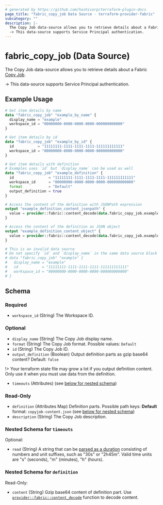 ```yaml
---
# generated by https://github.com/hashicorp/terraform-plugin-docs
page_title: "fabric_copy_job Data Source - terraform-provider-fabric"
subcategory: ""
description: |-
  The Copy Job data-source allows you to retrieve details about a Fabric Copy Job https://learn.microsoft.comfabric/data-factory/what-is-copy-job.
  -> This data-source supports Service Principal authentication.
---
```


# fabric_copy_job (Data Source)

The Copy Job data-source allows you to retrieve details about a Fabric [Copy Job](https://learn.microsoft.comfabric/data-factory/what-is-copy-job).

-> This data-source supports Service Principal authentication.

## Example Usage

```terraform
# Get item details by name
data "fabric_copy_job" "example_by_name" {
  display_name = "example"
  workspace_id = "00000000-0000-0000-0000-000000000000"
}

# Get item details by id
data "fabric_copy_job" "example_by_id" {
  id           = "11111111-1111-1111-1111-111111111111"
  workspace_id = "00000000-0000-0000-0000-000000000000"
}

# Get item details with definition
# Examples uses `id` but `display_name` can be used as well
data "fabric_copy_job" "example_definition" {
  id                = "11111111-1111-1111-1111-111111111111"
  workspace_id      = "00000000-0000-0000-0000-000000000000"
  format            = "Default"
  output_definition = true
}

# Access the content of the definition with JSONPath expression
output "example_definition_content_jsonpath" {
  value = provider::fabric::content_decode(data.fabric_copy_job.example_definition.definition["copyjob-content.json"].content, ".properties")
}

# Access the content of the definition as JSON object
output "example_definition_content_object" {
  value = provider::fabric::content_decode(data.fabric_copy_job.example_definition.definition["copyjob-content.json"].content).properties
}

# This is an invalid data source
# Do not specify `id` and `display_name` in the same data source block
# data "fabric_copy_job" "example" {
#   display_name = "example"
#   id           = "11111111-1111-1111-1111-111111111111"
#   workspace_id = "00000000-0000-0000-0000-000000000000"
# }
```

<!-- schema generated by tfplugindocs -->
## Schema

### Required

- `workspace_id` (String) The Workspace ID.

### Optional

- `display_name` (String) The Copy Job display name.
- `format` (String) The Copy Job format. Possible values: `Default`
- `id` (String) The Copy Job ID.
- `output_definition` (Boolean) Output definition parts as gzip base64 content? Default: `false`

!> Your terraform state file may grow a lot if you output definition content. Only use it when you must use data from the definition.

- `timeouts` (Attributes) (see [below for nested schema](#nestedatt--timeouts))

### Read-Only

- `definition` (Attributes Map) Definition parts. Possible path keys: **Default** format: `copyjob-content.json` (see [below for nested schema](#nestedatt--definition))
- `description` (String) The Copy Job description.

<a id="nestedatt--timeouts"></a>

### Nested Schema for `timeouts`

Optional:

- `read` (String) A string that can be [parsed as a duration](https://pkg.go.dev/time#ParseDuration) consisting of numbers and unit suffixes, such as "30s" or "2h45m". Valid time units are "s" (seconds), "m" (minutes), "h" (hours).

<a id="nestedatt--definition"></a>

### Nested Schema for `definition`

Read-Only:

- `content` (String) Gzip base64 content of definition part.
Use [`provider::fabric::content_decode`](../functions/content_decode.md) function to decode content.

